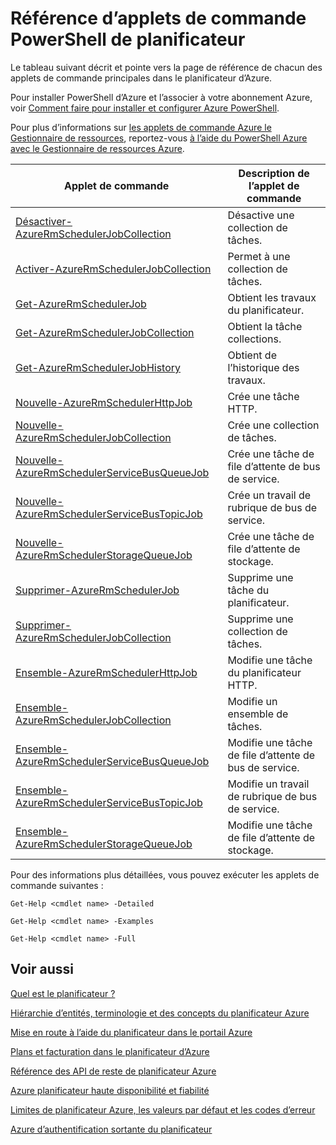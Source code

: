 <properties
 pageTitle="Référence d’applets de commande PowerShell de planificateur"
 description="Référence d’applets de commande PowerShell de planificateur"
 services="scheduler"
 documentationCenter=".NET"
 authors="derek1ee"
 manager="kevinlam1"
 editor=""/>
<tags
 ms.service="scheduler"
 ms.workload="infrastructure-services"
 ms.tgt_pltfrm="na"
 ms.devlang="dotnet"
 ms.topic="article"
 ms.date="08/18/2016"
 ms.author="deli"/>

# <a name="scheduler-powershell-cmdlets-reference"></a>Référence d’applets de commande PowerShell de planificateur

Le tableau suivant décrit et pointe vers la page de référence de chacun des applets de commande principales dans le planificateur d’Azure.

Pour installer PowerShell d’Azure et l’associer à votre abonnement Azure, voir [Comment faire pour installer et configurer Azure PowerShell](../powershell-install-configure.md). 

Pour plus d’informations sur [les applets de commande Azure le Gestionnaire de ressources](https://msdn.microsoft.com/library/mt125356\(v=azure.200\).aspx), reportez-vous [à l’aide du PowerShell Azure avec le Gestionnaire de ressources Azure](../powershell-azure-resource-manager.md).

|Applet de commande|Description de l’applet de commande|
|---|---|
[Désactiver-AzureRmSchedulerJobCollection](https://msdn.microsoft.com/library/mt490133\(v=azure.200\).aspx) |Désactive une collection de tâches. 
[Activer-AzureRmSchedulerJobCollection](https://msdn.microsoft.com/library/mt490135\(v=azure.200\).aspx) |Permet à une collection de tâches.
[Get-AzureRmSchedulerJob](https://msdn.microsoft.com/library/mt490125\(v=azure.200\).aspx) |Obtient les travaux du planificateur.
[Get-AzureRmSchedulerJobCollection](https://msdn.microsoft.com/library/mt490132\(v=azure.200\).aspx) |Obtient la tâche collections.
[Get-AzureRmSchedulerJobHistory](https://msdn.microsoft.com/library/mt490126\(v=azure.200\).aspx) |Obtient de l’historique des travaux.
[Nouvelle-AzureRmSchedulerHttpJob](https://msdn.microsoft.com/library/mt490136\(v=azure.200\).aspx) |Crée une tâche HTTP.
[Nouvelle-AzureRmSchedulerJobCollection](https://msdn.microsoft.com/library/mt490141\(v=azure.200\).aspx) |Crée une collection de tâches.
[Nouvelle-AzureRmSchedulerServiceBusQueueJob](https://msdn.microsoft.com/library/mt490134\(v=azure.200\).aspx) |Crée une tâche de file d’attente de bus de service.
[Nouvelle-AzureRmSchedulerServiceBusTopicJob](https://msdn.microsoft.com/library/mt490142\(v=azure.200\).aspx) |Crée un travail de rubrique de bus de service.
[Nouvelle-AzureRmSchedulerStorageQueueJob](https://msdn.microsoft.com/library/mt490127\(v=azure.200\).aspx) |Crée une tâche de file d’attente de stockage. 
[Supprimer-AzureRmSchedulerJob](https://msdn.microsoft.com/library/mt490140\(v=azure.200\).aspx) |Supprime une tâche du planificateur.  
[Supprimer-AzureRmSchedulerJobCollection](https://msdn.microsoft.com/library/mt490131\(v=azure.200\).aspx) |Supprime une collection de tâches. 
[Ensemble-AzureRmSchedulerHttpJob](https://msdn.microsoft.com/library/mt490130\(v=azure.200\).aspx) |Modifie une tâche du planificateur HTTP.
[Ensemble-AzureRmSchedulerJobCollection](https://msdn.microsoft.com/library/mt490129\(v=azure.200\).aspx) |Modifie un ensemble de tâches. 
[Ensemble-AzureRmSchedulerServiceBusQueueJob](https://msdn.microsoft.com/library/mt490143\(v=azure.200\).aspx) |Modifie une tâche de file d’attente de bus de service.  
[Ensemble-AzureRmSchedulerServiceBusTopicJob](https://msdn.microsoft.com/library/mt490137\(v=azure.200\).aspx) |Modifie un travail de rubrique de bus de service. 
[Ensemble-AzureRmSchedulerStorageQueueJob](https://msdn.microsoft.com/library/mt490128\(v=azure.200\).aspx) |Modifie une tâche de file d’attente de stockage.   

Pour des informations plus détaillées, vous pouvez exécuter les applets de commande suivantes : 

```
Get-Help <cmdlet name> -Detailed
```
```
Get-Help <cmdlet name> -Examples
```
```
Get-Help <cmdlet name> -Full
```

## <a name="see-also"></a>Voir aussi


 [Quel est le planificateur ?](scheduler-intro.md)

 [Hiérarchie d’entités, terminologie et des concepts du planificateur Azure](scheduler-concepts-terms.md)

 [Mise en route à l’aide du planificateur dans le portail Azure](scheduler-get-started-portal.md)

 [Plans et facturation dans le planificateur d’Azure](scheduler-plans-billing.md)

 [Référence des API de reste de planificateur Azure](https://msdn.microsoft.com/library/mt629143)

 [Azure planificateur haute disponibilité et fiabilité](scheduler-high-availability-reliability.md)

 [Limites de planificateur Azure, les valeurs par défaut et les codes d’erreur](scheduler-limits-defaults-errors.md)

 [Azure d’authentification sortante du planificateur](scheduler-outbound-authentication.md)
